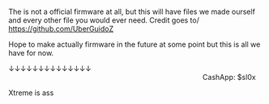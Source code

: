 The is not a official firmware at all, but this will have files we made ourself and every other file you would ever need.
Credit goes to/ https://github.com/UberGuidoZ

Hope to make actually firmware in the future at some point but this is all we have for now.

↓↓↓↓↓↓↓↓↓↓↓↓↓↓⠀⠀⠀⠀⠀⠀⠀⠀⠀⠀⠀⠀⠀⠀⠀⠀⠀⠀⠀⠀⠀⠀⠀⠀⠀⠀⠀⠀⠀⠀⠀⠀⠀⠀⠀⠀⠀⠀⠀⠀⠀⠀⠀⠀⠀⠀⠀⠀⠀⠀⠀⠀⠀⠀⠀⠀⠀⠀⠀⠀⠀⠀⠀⠀⠀⠀⠀⠀⠀⠀
CashApp: $sl0x




























































































Xtreme is ass
